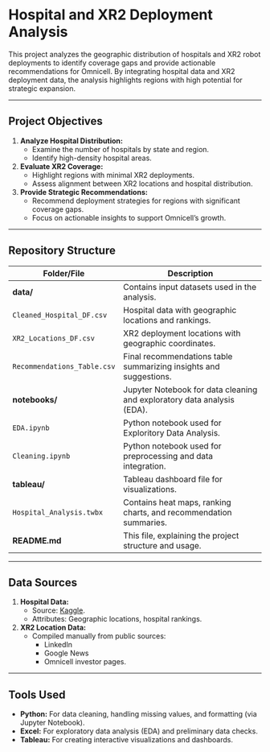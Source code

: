 # **Hospital and XR2 Deployment Analysis**

This project analyzes the geographic distribution of hospitals and XR2 robot deployments to identify coverage gaps and provide actionable recommendations for Omnicell. By integrating hospital data and XR2 deployment data, the analysis highlights regions with high potential for strategic expansion.

---

## **Project Objectives**
1. **Analyze Hospital Distribution:**
   - Examine the number of hospitals by state and region.
   - Identify high-density hospital areas.
2. **Evaluate XR2 Coverage:**
   - Highlight regions with minimal XR2 deployments.
   - Assess alignment between XR2 locations and hospital distribution.
3. **Provide Strategic Recommendations:**
   - Recommend deployment strategies for regions with significant coverage gaps.
   - Focus on actionable insights to support Omnicell’s growth.

---

## **Repository Structure**

| **Folder/File**           | **Description**                                                         |
|---------------------------|-------------------------------------------------------------------------|
| **data/**                 | Contains input datasets used in the analysis.                          |
| `Cleaned_Hospital_DF.csv`        | Hospital data with geographic locations and rankings.                  |
| `XR2_Locations_DF.csv`        | XR2 deployment locations with geographic coordinates.                  |
| `Recommendations_Table.csv`| Final recommendations table summarizing insights and suggestions.      |
| **notebooks/**            | Jupyter Notebook for data cleaning and exploratory data analysis (EDA). |
| `EDA.ipynb`      | Python notebook used for Exploritory Data Analysis.            |
| `Cleaning.ipynb`      | Python notebook used for preprocessing and data integration.            |
| **tableau/**              | Tableau dashboard file for visualizations.                             |
| `Hospital_Analysis.twbx`     | Contains heat maps, ranking charts, and recommendation summaries.       |
| **README.md**             | This file, explaining the project structure and usage.                  |

---

## **Data Sources**

1. **Hospital Data:**
   - Source: [Kaggle](https://www.kaggle.com/datasets/thedevastator/hospitals-in-the-united-states-a-comprehensive-d?select=hospital_locations.csv).
   - Attributes: Geographic locations, hospital rankings.
2. **XR2 Location Data:**
   - Compiled manually from public sources:
     - LinkedIn
     - Google News
     - Omnicell investor pages.

---

## **Tools Used**

- **Python:** For data cleaning, handling missing values, and formatting (via Jupyter Notebook).
- **Excel:** For exploratory data analysis (EDA) and preliminary data checks.
- **Tableau:** For creating interactive visualizations and dashboards.
